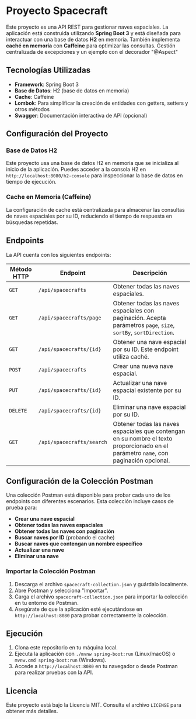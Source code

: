# Proyecto Spacecraft

Este proyecto es una API REST para gestionar naves espaciales. La aplicación está construida utilizando **Spring Boot 3** y está diseñada para interactuar con una base de datos **H2** en memoria. También implementa **caché en memoria** con **Caffeine** para optimizar las consultas. Gestión centralizada de excepciones y un ejemplo con el decorador "@Aspect"

## Tecnologías Utilizadas

- **Framework**: Spring Boot 3
- **Base de Datos**: H2 (base de datos en memoria)
- **Cache**: Caffeine
- **Lombok**: Para simplificar la creación de entidades con getters, setters y otros métodos
- **Swagger**: Documentación interactiva de API (opcional)

## Configuración del Proyecto

### Base de Datos H2

Este proyecto usa una base de datos H2 en memoria que se inicializa al inicio de la aplicación. Puedes acceder a la consola H2 en `http://localhost:8080/h2-console` para inspeccionar la base de datos en tiempo de ejecución.

### Cache en Memoria (Caffeine)

La configuración de cache está centralizada para almacenar las consultas de naves espaciales por su ID, reduciendo el tiempo de respuesta en búsquedas repetidas.

## Endpoints

La API cuenta con los siguientes endpoints:

| Método HTTP | Endpoint                         | Descripción                                                                                                                                   |
|-------------|----------------------------------|-----------------------------------------------------------------------------------------------------------------------------------------------|
| `GET`       | `/api/spacecrafts`               | Obtener todas las naves espaciales.                                                                                                           |
| `GET`       | `/api/spacecrafts/page`          | Obtener todas las naves espaciales con paginación. Acepta parámetros `page`, `size`, `sortBy`, `sortDirection`.                              |
| `GET`       | `/api/spacecrafts/{id}`          | Obtener una nave espacial por su ID. Este endpoint utiliza caché.                                                                             |
| `POST`      | `/api/spacecrafts`               | Crear una nueva nave espacial.                                                                                                               |
| `PUT`       | `/api/spacecrafts/{id}`          | Actualizar una nave espacial existente por su ID.                                                                                            |
| `DELETE`    | `/api/spacecrafts/{id}`          | Eliminar una nave espacial por su ID.                                                                                                        |
| `GET`       | `/api/spacecrafts/search`        | Obtener todas las naves espaciales que contengan en su nombre el texto proporcionado en el parámetro `name`, con paginación opcional.        |

## Configuración de la Colección Postman

Una colección Postman está disponible para probar cada uno de los endpoints con diferentes escenarios. Esta colección incluye casos de prueba para:

- **Crear una nave espacial**
- **Obtener todas las naves espaciales**
- **Obtener todas las naves con paginación**
- **Buscar naves por ID** (probando el cache)
- **Buscar naves que contengan un nombre específico**
- **Actualizar una nave**
- **Eliminar una nave**

### Importar la Colección Postman

1. Descarga el archivo `spacecraft-collection.json` y guárdalo localmente.
2. Abre Postman y selecciona "Importar".
3. Carga el archivo `spacecraft-collection.json` para importar la colección en tu entorno de Postman.
4. Asegúrate de que la aplicación esté ejecutándose en `http://localhost:8080` para probar correctamente la colección.

## Ejecución

1. Clona este repositorio en tu máquina local.
2. Ejecuta la aplicación con `./mvnw spring-boot:run` (Linux/macOS) o `mvnw.cmd spring-boot:run` (Windows).
3. Accede a `http://localhost:8080` en tu navegador o desde Postman para realizar pruebas con la API.

## Licencia

Este proyecto está bajo la Licencia MIT. Consulta el archivo `LICENSE` para obtener más detalles.
